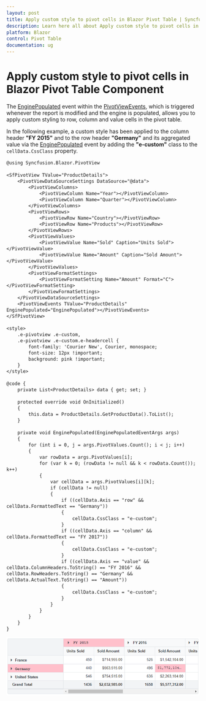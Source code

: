 ```yaml
---
layout: post
title: Apply custom style to pivot cells in Blazor Pivot Table | Syncfusion
description: Learn here all about Apply custom style to pivot cells in Syncfusion Blazor Pivot Table component and more.
platform: Blazor
control: Pivot Table
documentation: ug
---
```


# Apply custom style to pivot cells in Blazor Pivot Table Component

The [EnginePopulated](https://help.syncfusion.com/cr/blazor/Syncfusion.Blazor.PivotView.PivotViewEvents-1.html#Syncfusion_Blazor_PivotView_PivotViewEvents_1_EnginePopulated) event within the [PivotViewEvents](https://help.syncfusion.com/cr/blazor/Syncfusion.Blazor.PivotView.PivotViewEvents-1.html), which is triggered whenever the report is modified and the engine is populated, allows you to apply custom styling to row, column and value cells in the pivot table.

In the following example, a custom style has been applied to the column header **"FY 2015"** and to the row header **"Germany"** and its aggregated value via the [EnginePopulated](https://help.syncfusion.com/cr/blazor/Syncfusion.Blazor.PivotView.PivotViewEvents-1.html#Syncfusion_Blazor_PivotView_PivotViewEvents_1_EnginePopulated) event by adding the **"e-custom"** class to the `cellData.CssClass` property.

```cshtml
@using Syncfusion.Blazor.PivotView

<SfPivotView TValue="ProductDetails">
    <PivotViewDataSourceSettings DataSource="@data">
        <PivotViewColumns>
            <PivotViewColumn Name="Year"></PivotViewColumn>
            <PivotViewColumn Name="Quarter"></PivotViewColumn>
        </PivotViewColumns>
        <PivotViewRows>
            <PivotViewRow Name="Country"></PivotViewRow>
            <PivotViewRow Name="Products"></PivotViewRow>
        </PivotViewRows>
        <PivotViewValues>
            <PivotViewValue Name="Sold" Caption="Units Sold"></PivotViewValue>
            <PivotViewValue Name="Amount" Caption="Sold Amount"></PivotViewValue>
        </PivotViewValues>
        <PivotViewFormatSettings>
            <PivotViewFormatSetting Name="Amount" Format="C"></PivotViewFormatSetting>
        </PivotViewFormatSettings>
    </PivotViewDataSourceSettings>
    <PivotViewEvents TValue="ProductDetails" EnginePopulated="EnginePopulated"></PivotViewEvents>
</SfPivotView>

<style>
    .e-pivotview .e-custom,
    .e-pivotview .e-custom.e-headercell {
        font-family: 'Courier New', Courier, monospace;
        font-size: 12px !important;
        background: pink !important;
    }
</style>

@code {
    private List<ProductDetails> data { get; set; }

    protected override void OnInitialized()
    {
        this.data = ProductDetails.GetProductData().ToList();
    }

    private void EnginePopulated(EnginePopulatedEventArgs args)
    {
        for (int i = 0, j = args.PivotValues.Count(); i < j; i++)
        {
            var rowData = args.PivotValues[i];
            for (var k = 0; (rowData != null && k < rowData.Count()); k++)
            {
                var cellData = args.PivotValues[i][k];
                if (cellData != null)
                {
                    if ((cellData.Axis == "row" && cellData.FormattedText == "Germany"))
                    {
                        cellData.CssClass = "e-custom";
                    }
                    if ((cellData.Axis == "column" && cellData.FormattedText == "FY 2017"))
                    {
                        cellData.CssClass = "e-custom";
                    }
                    if ((cellData.Axis == "value" && cellData.ColumnHeaders.ToString() == "FY 2016" && cellData.RowHeaders.ToString() == "Germany" && cellData.ActualText.ToString() == "Amount"))
                    {
                        cellData.CssClass = "e-custom";
                    }
                }
            }
        }
    }
}

```

![Apply Custom Style to Pivot Cells in Blazor PivotTable](images/blazor-pivottable-custom-style.png)